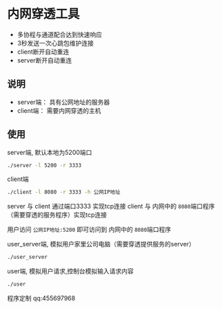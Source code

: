 # 内网穿透工具

- 多协程与通道配合达到快速响应
- 3秒发送一次心跳包维护连接
- client断开自动重连
- server断开自动重连

## 说明
- server端： 具有公网地址的服务器
- client端： 需要内网穿透的主机

## 使用

server端, 默认本地为5200端口
```bash
./server -l 5200 -r 3333
```

client端
```bash
./client -l 8080 -r 3333 -h 公网IP地址
```
server 与 client 通过端口3333 实现tcp连接 
client 与 内网中的 `8080`端口程序（需要穿透的服务程序）实现tcp连接

用户访问 `公网IP地址:5200` 即可访问到 内网中的 `8080`端口程序

user_server端, 模拟用户家里公司电脑（需要穿透提供服务的server）
```bash
./user_server
```

user端, 模拟用户请求,控制台模拟输入请求内容
```bash
./user
```

程序定制 qq:455697968
